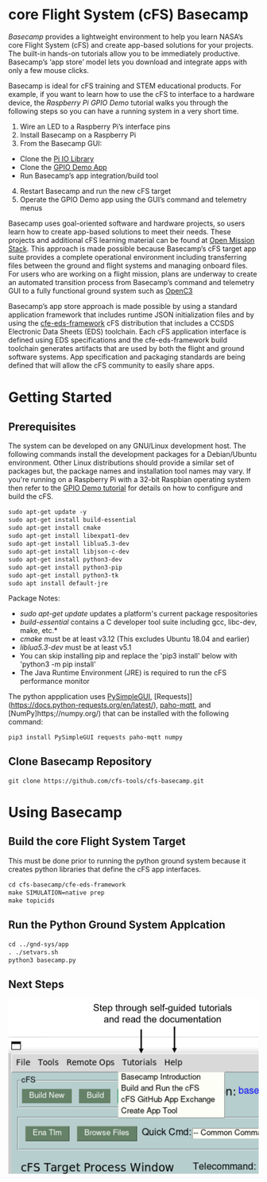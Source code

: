 # core Flight System (cFS) Basecamp
*Basecamp* provides a lightweight environment to help you learn NASA’s core Flight System (cFS) and create app-based solutions for your projects.  The built-in hands-on tutorials allow you to be immediately productive.  Basecamp’s ‘app store’ model lets you download and integrate apps with only a few mouse clicks. 

Basecamp is ideal for cFS training and STEM educational products. For example, if you want to learn how to use the cFS to interface to a hardware device, the *Raspberry Pi GPIO Demo* tutorial walks you through the following steps so you can have a running system in a very short time. 

1.	Wire an LED to a Raspberry Pi’s interface pins
2.	Install Basecamp on a Raspberry Pi
3.	From the Basecamp GUI:
   * Clone the [Pi IO Library](https://github.com/cfs-apps/pi_iolib)
   * Clone the [GPIO Demo App]( https://github.com/cfs-apps/gpio_demo) 
   * Run Basecamp’s app integration/build tool
4.	Restart Basecamp and run the new cFS target
5.	Operate the GPIO Demo app using the GUI’s command and telemetry menus

Basecamp uses goal-oriented software and hardware projects, so users learn how to create app-based solutions to meet their needs. These projects and additional cFS learning material can be found at [Open Mission Stack](https://openmissionstack.com/).  This approach is made possible because Basecamp’s cFS target app suite provides a complete operational environment including transferring files between the ground and flight systems and managing onboard files. 
For users who are working on a flight mission, plans are underway to create an automated transition process from Basecamp’s command and telemetry GUI to a fully functional ground system such as [OpenC3]( https://openc3.com/) 

Basecamp’s app store approach is made possible by using a standard application framework that includes runtime JSON initialization files and by using the [cfe-eds-framework](https://github.com/jphickey/cfe-eds-framework) cFS distribution that includes a CCSDS Electronic Data Sheets (EDS) toolchain. Each cFS application interface is defined using EDS specifications and the cfe-eds-framework build toolchain generates artifacts that are used by both the flight and ground software systems. App specification and packaging standards are being defined that will allow the cFS community to easily share apps. 

# Getting Started

## Prerequisites
The system can be developed on any GNU/Linux development host. The following commands install the development packages for
a Debian/Ubuntu environment. Other Linux distributions should provide a similar set of packages but, the package names and
installation tool names may vary. If you're running on a Raspberry Pi with a 32-bit Raspbian operating system then refer to
the [GPIO Demo tutorial](https://github.com/cfs-tools/cfs-basecamp/tree/main/gnd-sys/tutorials/6-pi-gpio-demo) for details on how to configure and build the cFS. 

    sudo apt-get update -y 
    sudo apt-get install build-essential
    sudo apt-get install cmake
    sudo apt-get install libexpat1-dev
    sudo apt-get install liblua5.3-dev
    sudo apt-get install libjson-c-dev
    sudo apt-get install python3-dev
    sudo apt-get install python3-pip
    sudo apt-get install python3-tk
    sudo apt install default-jre
   
Package Notes:
- *sudo apt-get update* updates a platform's current package respositories
- *build-essential* contains a C developer tool suite including gcc, libc-dev, make, etc.* 
- *cmake* must be at least v3.12 (This excludes Ubuntu 18.04 and earlier)
- *liblua5.3-dev* must be at least v5.1
- You can skip installing pip and replace the 'pip3 install' below with 'python3 -m pip install'
- The Java Runtime Environment (JRE) is required to run the cFS performance monitor

The python appplication uses [PySimpleGUI](https://pysimplegui.readthedocs.io/en/latest/), [Requests]](https://docs.python-requests.org/en/latest/), [paho-mqtt](https://pypi.org/project/paho-mqtt/), and [NumPy]https;//numpy.org/) that can be installed with the following command:

    pip3 install PySimpleGUI requests paho-mqtt numpy

## Clone Basecamp Repository
    git clone https://github.com/cfs-tools/cfs-basecamp.git

# Using Basecamp

## Build the core Flight System Target
This must be done prior to running the python ground system because it creates python libraries that define the cFS app interfaces.

    cd cfs-basecamp/cfe-eds-framework
    make SIMULATION=native prep
    make topicids

## Run the Python Ground System Applcation 

    cd ../gnd-sys/app
    . ./setvars.sh
    python3 basecamp.py

## Next Steps

![](https://github.com/cfs-tools/cfs-basecamp/blob/main/docs/images/next-steps.png)

